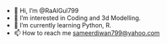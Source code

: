 - 👋 Hi, I’m @RaAlGul799
- 👀 I’m interested in Coding and 3d Modelling. 
- 🌱 I’m currently learning Python, R.
- 📫 How to reach me sameerdiwan799@yahoo.com

<!---
RaAlGul799/RaAlGul799 is a ✨ special ✨ repository because its `README.md` (this file) appears on your GitHub profile.
You can click the Preview link to take a look at your changes.
--->
